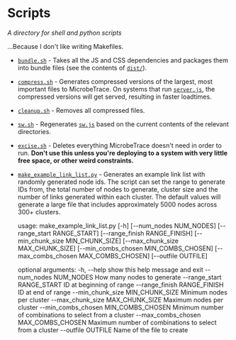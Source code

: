 # Scripts

_A directory for shell and python scripts_

...Because I don't like writing Makefiles.

- [`bundle.sh`](https://github.com/CDCgov/MicrobeTrace/blob/dev/scripts/bundle.sh) -
  Takes all the JS and CSS dependencies and packages them into bundle files (see
  the contents of
  [`dist/`](https://github.com/CDCgov/MicrobeTrace/tree/dev/dist)).

- [`compress.sh`](https://github.com/CDCgov/MicrobeTrace/blob/dev/scripts/compress.sh) -
  Generates compressed versions of the largest, most important files to
  MicrobeTrace. On systems that run
  [`server.js`](https://github.com/CDCgov/MicrobeTrace/blob/dev/server.js), the
  compressed versions will get served, resulting in faster loadtimes.

- [`cleanup.sh`](https://github.com/CDCgov/MicrobeTrace/blob/dev/scripts/compress.sh) -
  Removes all compressed files.

- [`sw.sh`](https://github.com/CDCgov/MicrobeTrace/blob/dev/scripts/sw.sh) -
  Regenerates [`sw.js`](https://github.com/CDCgov/MicrobeTrace/blob/dev/sw.js)
  based on the current contents of the relevant directories.

- [`excise.sh`](https://github.com/CDCgov/MicrobeTrace/blob/dev/scripts/excise.sh) -
  Deletes everything MicrobeTrace doesn't need in order to run. **Don't use this
  unless you're deploying to a system with very little free space, or other
  weird constraints.**

- [`make_example_link_list.py`](https://github.com/CDCgov/MicrobeTrace/blob/dev/scripts/make_example_link_list.py) -
  Generates an example link list with randomly generated node ids. The script can set
  the range to generate IDs from, the total number of nodes to generate, cluster size 
  and the number of links generated within each cluster. The default values will generate
  a large file that includes approximately 5000 nodes across 300+ clusters.

    usage: make_example_link_list.py [-h] [--num_nodes NUM_NODES]
                                     [--range_start RANGE_START]
                                     [--range_finish RANGE_FINISH]
                                     [--min_chunk_size MIN_CHUNK_SIZE]
                                     [--max_chunk_size MAX_CHUNK_SIZE]
                                     [--min_combs_chosen MIN_COMBS_CHOSEN]
                                     [--max_combs_chosen MAX_COMBS_CHOSEN]
                                     [--outfile OUTFILE]

    optional arguments:
      -h, --help            show this help message and exit
      --num_nodes NUM_NODES
                            How many nodes to generate
      --range_start RANGE_START
                            ID at beginning of range
      --range_finish RANGE_FINISH
                            ID at end of range
      --min_chunk_size MIN_CHUNK_SIZE
                            Minimum nodes per cluster
      --max_chunk_size MAX_CHUNK_SIZE
                            Maximum nodes per cluster
      --min_combs_chosen MIN_COMBS_CHOSEN
                            Minimum number of combinations to select from a
                            cluster
      --max_combs_chosen MAX_COMBS_CHOSEN
                            Maximum number of combinations to select from a
                            cluster
      --outfile OUTFILE     Name of the file to create
